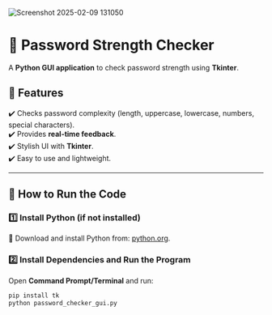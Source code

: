 ![Screenshot 2025-02-09 131050](https://github.com/user-attachments/assets/20e52900-bdec-4190-a97c-05f1915f1f8e)
# 🔐 Password Strength Checker  

A **Python GUI application** to check password strength using **Tkinter**.  

## 📌 Features  
✔️ Checks password complexity (length, uppercase, lowercase, numbers, special characters).  
✔️ Provides **real-time feedback**.  
✔️ Stylish UI with **Tkinter**.  
✔️ Easy to use and lightweight.  

---

## 🚀 How to Run the Code  

### **1️⃣ Install Python (if not installed)**  
🔹 Download and install Python from: [python.org](https://www.python.org/downloads/).  

### **2️⃣ Install Dependencies and Run the Program**  
Open **Command Prompt/Terminal** and run:  
```sh
pip install tk
python password_checker_gui.py
